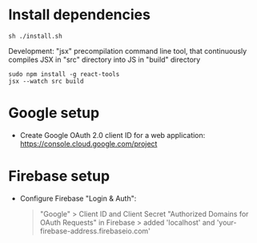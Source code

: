 # Install dependencies

```
sh ./install.sh
```

Development: "jsx" precompilation command line tool, that continuously
compiles JSX in "src" directory into JS in "build" directory

```
sudo npm install -g react-tools
jsx --watch src build
```

# Google setup

- Create Google OAuth 2.0 client ID for a web application: https://console.cloud.google.com/project

# Firebase setup

- Configure Firebase "Login & Auth":
    > "Google"
      > Client ID and Client Secret
    > "Authorized Domains for OAuth Requests" in Firebase
      > added 'localhost' and 'your-firebase-address.firebaseio.com'
